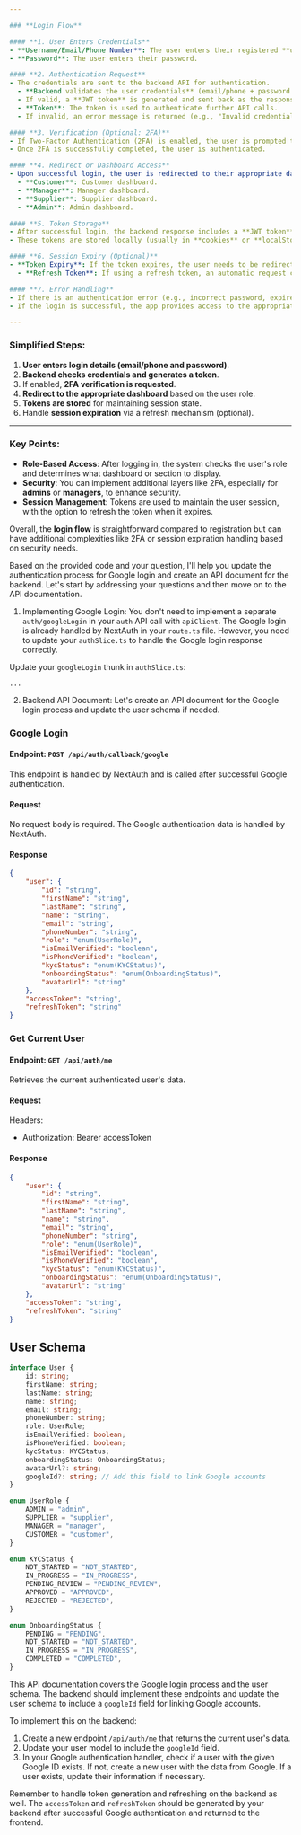 ```yaml
---

### **Login Flow**

#### **1. User Enters Credentials**
- **Username/Email/Phone Number**: The user enters their registered **username**, **email**, or **phone number** (based on your app's configuration).
- **Password**: The user enters their password.

#### **2. Authentication Request**
- The credentials are sent to the backend API for authentication.
  - **Backend validates the user credentials** (email/phone + password combination).
  - If valid, a **JWT token** is generated and sent back as the response.
  - **Token**: The token is used to authenticate further API calls.
  - If invalid, an error message is returned (e.g., "Invalid credentials").

#### **3. Verification (Optional: 2FA)**
- If Two-Factor Authentication (2FA) is enabled, the user is prompted to enter a **verification code** sent to their **email** or **phone number**.
- Once 2FA is successfully completed, the user is authenticated.

#### **4. Redirect or Dashboard Access**
- Upon successful login, the user is redirected to their appropriate dashboard based on their **role**:
  - **Customer**: Customer dashboard.
  - **Manager**: Manager dashboard.
  - **Supplier**: Supplier dashboard.
  - **Admin**: Admin dashboard.

#### **5. Token Storage**
- After successful login, the backend response includes a **JWT token** and possibly a **refresh token**.
- These tokens are stored locally (usually in **cookies** or **localStorage**) for maintaining the session.

#### **6. Session Expiry (Optional)**
- **Token Expiry**: If the token expires, the user needs to be redirected to the login page.
  - **Refresh Token**: If using a refresh token, an automatic request can be made to refresh the session without requiring the user to log in again.

#### **7. Error Handling**
- If there is an authentication error (e.g., incorrect password, expired token, etc.), the user will be notified and prompted to retry.
- If the login is successful, the app provides access to the appropriate resources.

---
```


### **Simplified Steps:**

1. **User enters login details (email/phone and password)**.
2. **Backend checks credentials and generates a token**.
3. If enabled, **2FA verification is requested**.
4. **Redirect to the appropriate dashboard** based on the user role.
5. **Tokens are stored** for maintaining session state.
6. Handle **session expiration** via a refresh mechanism (optional).

---

### **Key Points:**

- **Role-Based Access**: After logging in, the system checks the user's role and determines what dashboard or section to display.
- **Security**: You can implement additional layers like 2FA, especially for **admins** or **managers**, to enhance security.
- **Session Management**: Tokens are used to maintain the user session, with the option to refresh the token when it expires.

Overall, the **login flow** is straightforward compared to registration but can have additional complexities like 2FA or session expiration handling based on security needs.

Based on the provided code and your question, I'll help you update the authentication process for Google login and create an API document for the backend. Let's start by addressing your questions and then move on to the API documentation.

1. Implementing Google Login:
   You don't need to implement a separate `auth/googleLogin` in your `auth` API call with `apiClient`. The Google login is already handled by NextAuth in your `route.ts` file. However, you need to update your `authSlice.ts` to handle the Google login response correctly.

Update your `googleLogin` thunk in `authSlice.ts`:

```typescriptreact project="SupplyCycles"
...
```

2. Backend API Document:
   Let's create an API document for the Google login process and update the user schema if needed.

### Google Login

#### Endpoint: `POST /api/auth/callback/google`

This endpoint is handled by NextAuth and is called after successful Google authentication.

#### Request

No request body is required. The Google authentication data is handled by NextAuth.

#### Response

```json
{
	"user": {
		"id": "string",
		"firstName": "string",
		"lastName": "string",
		"name": "string",
		"email": "string",
		"phoneNumber": "string",
		"role": "enum(UserRole)",
		"isEmailVerified": "boolean",
		"isPhoneVerified": "boolean",
		"kycStatus": "enum(KYCStatus)",
		"onboardingStatus": "enum(OnboardingStatus)",
		"avatarUrl": "string"
	},
	"accessToken": "string",
	"refreshToken": "string"
}
```

### Get Current User

#### Endpoint: `GET /api/auth/me`

Retrieves the current authenticated user's data.

#### Request

Headers:

- Authorization: Bearer accessToken

#### Response

```json
{
	"user": {
		"id": "string",
		"firstName": "string",
		"lastName": "string",
		"name": "string",
		"email": "string",
		"phoneNumber": "string",
		"role": "enum(UserRole)",
		"isEmailVerified": "boolean",
		"isPhoneVerified": "boolean",
		"kycStatus": "enum(KYCStatus)",
		"onboardingStatus": "enum(OnboardingStatus)",
		"avatarUrl": "string"
	},
	"accessToken": "string",
	"refreshToken": "string"
}
```

## User Schema

```typescript
interface User {
	id: string;
	firstName: string;
	lastName: string;
	name: string;
	email: string;
	phoneNumber: string;
	role: UserRole;
	isEmailVerified: boolean;
	isPhoneVerified: boolean;
	kycStatus: KYCStatus;
	onboardingStatus: OnboardingStatus;
	avatarUrl?: string;
	googleId?: string; // Add this field to link Google accounts
}

enum UserRole {
	ADMIN = "admin",
	SUPPLIER = "supplier",
	MANAGER = "manager",
	CUSTOMER = "customer",
}

enum KYCStatus {
	NOT_STARTED = "NOT_STARTED",
	IN_PROGRESS = "IN_PROGRESS",
	PENDING_REVIEW = "PENDING_REVIEW",
	APPROVED = "APPROVED",
	REJECTED = "REJECTED",
}

enum OnboardingStatus {
	PENDING = "PENDING",
	NOT_STARTED = "NOT_STARTED",
	IN_PROGRESS = "IN_PROGRESS",
	COMPLETED = "COMPLETED",
}
```

This API documentation covers the Google login process and the user schema. The backend should implement these endpoints and update the user schema to include a `googleId` field for linking Google accounts.

To implement this on the backend:

1. Create a new endpoint `/api/auth/me` that returns the current user's data.
2. Update your user model to include the `googleId` field.
3. In your Google authentication handler, check if a user with the given Google ID exists. If not, create a new user with the data from Google. If a user exists, update their information if necessary.

Remember to handle token generation and refreshing on the backend as well. The `accessToken` and `refreshToken` should be generated by your backend after successful Google authentication and returned to the frontend.
